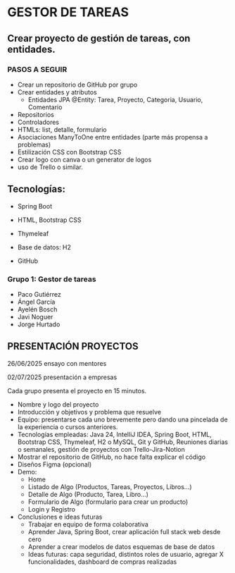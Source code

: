 # GESTOR DE TAREAS

## Crear proyecto de gestión de tareas, con entidades.

### PASOS A SEGUIR
- Crear un repositorio de GitHub por grupo
- Crear entidades y atributos
  - Entidades JPA @Entity: Tarea, Proyecto, Categoria, Usuario, Comentario
- Repositorios
- Controladores
- HTMLs: list, detalle, formulario
- Asociaciones ManyToOne entre entidades (parte más propensa a problemas)
- Estilización CSS con Bootstrap CSS
- Crear logo con canva o un generator de logos
- uso de Trello o similar.

## Tecnologías:

- Spring Boot

- HTML, Bootstrap CSS

- Thymeleaf

- Base de datos: H2

- GitHub

### Grupo 1: Gestor de tareas

- Paco Gutiérrez
- Ángel García
- Ayelén Bosch
- Javi Noguer
- Jorge Hurtado

## PRESENTACIÓN PROYECTOS

26/06/2025 ensayo con mentores

02/07/2025 presentación a empresas

Cada grupo presenta el proyecto en 15 minutos.

* Nombre y logo del proyecto
* Introducción y objetivos y problema que resuelve
* Equipo: presentarse cada uno brevemente pero dando una pincelada de la experiencia o cursos anteriores.
* Tecnologías empleadas: Java 24, IntelliJ IDEA, Spring Boot, HTML, Bootstrap CSS, Thymeleaf, H2 o MySQL, Git y GitHub, Reuniones diarias o semanales, gestión de proyectos con Trello-Jira-Notion
* Mostrar el repositorio de GitHub, no hace falta explicar el código
* Diseños Figma (opcional)
* Demo:
  * Home
  * Listado de Algo (Productos, Tareas, Proyectos, Libros...)
  * Detalle de Algo (Producto, Tarea, Libro...)
  * Formulario de Algo (formulario para crear un producto)
  * Login y Registro
* Conclusiones e ideas futuras
  * Trabajar en equipo de forma colaborativa
  * Aprender Java, Spring Boot, crear aplicación full stack web desde cero
  * Aprender a crear modelos de datos esquemas de base de datos
  * Ideas futuras: capa seguridad, distintos roles de usuario, agregar X funcionalidades, dashboard de compras realizadas
